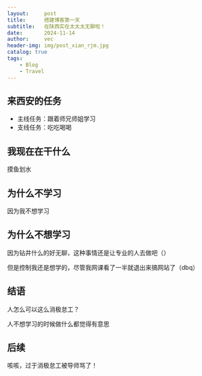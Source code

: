 ```yaml
---
layout:     post
title:      搭建博客第一天
subtitle:   在陕西实在太太太无聊啦！
date:       2024-11-14
author:     vec
header-img: img/post_xian_rjm.jpg
catalog: true
tags:
    - Blog
    - Travel
---
```


## 来西安的任务

- 主线任务：跟着师兄师姐学习
- 支线任务：吃吃喝喝

## 我现在在干什么

摸鱼划水

## 为什么不学习

因为我不想学习

## 为什么不想学习

因为钻井什么的好无聊，这种事情还是让专业的人去做吧（）

但是控制我还是想学的，尽管我网课看了一半就退出来搞网站了（dbq）

## 结语

人怎么可以这么消极怠工？

人不想学习的时候做什么都觉得有意思

## 后续

咳咳，过于消极怠工被导师骂了！
